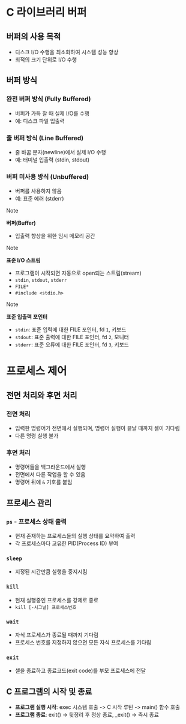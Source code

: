 
# C 라이브러리 버퍼

## 버퍼의 사용 목적
- 디스크 I/O 수행을 최소화하여 시스템 성능 향상
- 최적의 크기 단위로 I/O 수행

## 버퍼 방식
### 완전 버퍼 방식 (Fully Buffered)
- 버퍼가 가득 찰 때 실제 I/O를 수행
- 예: 디스크 파일 입출력

### 줄 버퍼 방식 (Line Buffered)
- 줄 바꿈 문자(newline)에서 실제 I/O 수행
- 예: 터미널 입출력 (stdin, stdout)

### 버퍼 미사용 방식 (Unbuffered)
- 버퍼를 사용하지 않음
- 예: 표준 에러 (stderr)

> [!note]
> **버퍼(Buffer)**
> - 입출력 향상을 위한 임시 메모리 공간

> [!note] 
> **표준 I/O 스트림**
> - 프로그램이 시작되면 자동으로 open되는 스트림(stream)
> - `stdin`, `stdout`, `stderr`
> - `FILE*`
> - `#include <stdio.h>`

> [!note]
> **표준 입출력 포인터**
> - `stdin`: 표준 입력에 대한 FILE 포인터, fd `1`, 키보드
> - `stdout`: 표준 출력에 대한 FILE 포인터, fd `2`, 모니터
> - `stderr`: 표준 오류에 대한 FILE 포인터, fd `3`, 키보드

# 프로세스 제어

## 전면 처리와 후면 처리
### 전면 처리
- 입력한 명령어가 전면에서 실행되며, 명령어 실행이 끝날 때까지 셸이 기다림
- 다른 명령 실행 불가

### 후면 처리
- 명령어들을 백그라운드에서 실행
- 전면에서 다른 작업을 할 수 있음
- 명령어 뒤에 `&` 기호를 붙임

## 프로세스 관리
### `ps` - 프로세스 상태 출력
- 현재 존재하는 프로세스들의 실행 상태를 요약하여 출력
- 각 프로세스마다 고유한 PID(Process ID) 부여

### `sleep`
- 지정된 시간만큼 실행을 중지시킴

### `kill`
- 현재 실행중인 프로세스를 강제로 종료
- `kill [-시그널] 프로세스번호`

### `wait`
- 자식 프로세스가 종료될 때까지 기다림
- 프로세스 번호를 지정하지 않으면 모든 자식 프로세스를 기다림

### `exit`
- 셸을 종료하고 종료코드(exit code)를 부모 프로세스에 전달

## C 프로그램의 시작 및 종료
- **프로그램 실행 시작**: exec 시스템 호출 -> C 시작 루틴 -> main() 함수 호출
- **프로그램 종료**: exit() -> 뒷정리 후 정상 종료, _exit() -> 즉시 종료 

